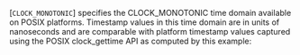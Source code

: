 [`CLOCK_MONOTONIC`] specifies the CLOCK_MONOTONIC
time domain available on POSIX platforms.
Timestamp values in this time domain are in units of nanoseconds and are
comparable with platform timestamp values captured using the POSIX
clock_gettime API as computed by this example: